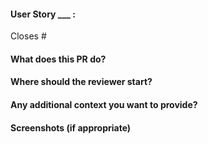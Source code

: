 #### User Story ___ :
Closes #
#### What does this PR do?

#### Where should the reviewer start?

#### Any additional context you want to provide?

#### Screenshots (if appropriate)
